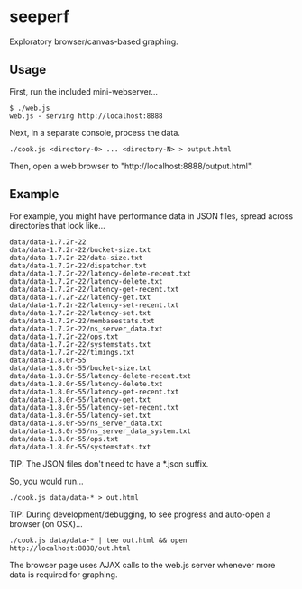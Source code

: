 seeperf
=======

Exploratory browser/canvas-based graphing.

Usage
-----

First, run the included mini-webserver...

    $ ./web.js
    web.js - serving http://localhost:8888

Next, in a separate console, process the data.

    ./cook.js <directory-0> ... <directory-N> > output.html

Then, open a web browser to "http://localhost:8888/output.html".

Example
-------

For example, you might have performance data in JSON files,
spread across directories that look like...

    data/data-1.7.2r-22
    data/data-1.7.2r-22/bucket-size.txt
    data/data-1.7.2r-22/data-size.txt
    data/data-1.7.2r-22/dispatcher.txt
    data/data-1.7.2r-22/latency-delete-recent.txt
    data/data-1.7.2r-22/latency-delete.txt
    data/data-1.7.2r-22/latency-get-recent.txt
    data/data-1.7.2r-22/latency-get.txt
    data/data-1.7.2r-22/latency-set-recent.txt
    data/data-1.7.2r-22/latency-set.txt
    data/data-1.7.2r-22/membasestats.txt
    data/data-1.7.2r-22/ns_server_data.txt
    data/data-1.7.2r-22/ops.txt
    data/data-1.7.2r-22/systemstats.txt
    data/data-1.7.2r-22/timings.txt
    data/data-1.8.0r-55
    data/data-1.8.0r-55/bucket-size.txt
    data/data-1.8.0r-55/latency-delete-recent.txt
    data/data-1.8.0r-55/latency-delete.txt
    data/data-1.8.0r-55/latency-get-recent.txt
    data/data-1.8.0r-55/latency-get.txt
    data/data-1.8.0r-55/latency-set-recent.txt
    data/data-1.8.0r-55/latency-set.txt
    data/data-1.8.0r-55/ns_server_data.txt
    data/data-1.8.0r-55/ns_server_data_system.txt
    data/data-1.8.0r-55/ops.txt
    data/data-1.8.0r-55/systemstats.txt

TIP: The JSON files don't need to have a *.json suffix.

So, you would run...

    ./cook.js data/data-* > out.html

TIP: During development/debugging, to see progress and auto-open a browser (on OSX)...

    ./cook.js data/data-* | tee out.html && open http://localhost:8888/out.html

The browser page uses AJAX calls to the web.js server whenever
more data is required for graphing.

